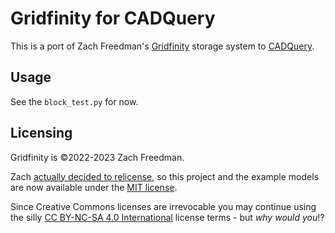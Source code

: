 # Gridfinity for CADQuery

This is a port of Zach Freedman's [Gridfinity](https://www.youtube.com/watch?v=ra_9zU-mnl8&t=1067s)
storage system to [CADQuery](https://github.com/CadQuery/cadquery).

## Usage

See the `block_test.py` for now.

## Licensing

Gridfinity is ©2022-2023 Zach Freedman.

Zach [actually decided to relicense](https://youtu.be/ofI2OCq_QqA?t=343), so
this project and the example models are now available under the
[MIT license](https://opensource.org/license/mit/).

Since Creative Commons licenses are irrevocable you may continue using the silly
[CC BY-NC-SA 4.0 International](https://creativecommons.org/licenses/by-nc-sa/4.0/)
license terms - but *why would you*!?